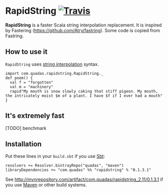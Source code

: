 # RapidString [![Travis](https://travis-ci.org/quadas/rapidstring.svg?branch=master)](https://travis-ci.org/quadas/rapidstring)

**RapidString** is a faster Scala string interpolation replacement.  It is inspired by Fastering (https://github.com/Atry/fastring).  Some code is copied from Fastring.


## How to use it

`RapidString` uses [string interpolation](http://docs.scala-lang.org/sips/pending/string-interpolation.html) syntax.

    import com.quadas.rapidstring.RapidString._
    def poem() {
      val f = "forgotten"
      val m = "machinery"
      rapid"My mouth is snow slowly caking that stiff pigeon. My mouth, the intricately moist $m of a plant. I have $f if I ever had a mouth"
    }

## It's extremely fast

[TODO] benchmark


## Installation

Put these lines in your `build.sbt` if you use [Sbt](http://www.scala-sbt.org/):

    resolvers += Resolver.bintrayRepo("quadas", "maven")
    libraryDependencies += "com.quadas" %% "rapidstring" % "0.1.3.1"

See http://mvnrepository.com/artifact/com.quadas/rapidstring_2.11/0.1.3.1 if you use [Maven](http://maven.apache.org/)
or other build systems.